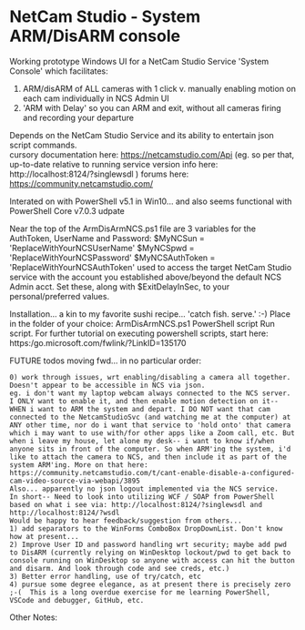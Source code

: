 # NetCam Studio - System ARM/DisARM console
Working prototype Windows UI for a NetCam Studio Service 'System Console' which facilitates:
1) ARM/disARM of ALL cameras with 1 click v. manually enabling motion on each cam individually in NCS Admin UI
2) 'ARM with Delay' so you can ARM and exit, without all cameras firing and recording your departure

Depends on the NetCam Studio Service and its ability to entertain json script commands.  
    cursory documentation here: https://netcamstudio.com/Api
    (eg. so per that, up-to-date relative to running service version info here: http://localhost:8124/?singlewsdl )
    forums here: https://community.netcamstudio.com/

Interated on with PowerShell v5.1 in Win10... and also seems functional with PowerShell Core v7.0.3 udpate

Near the top of the ArmDisArmNCS.ps1 file are 3 variables for the AuthToken, UserName and Password:
$MyNCSun = 'ReplaceWithYourNCSUserName'
$MyNCSpwd = 'ReplaceWithYourNCSPassword'
$MyNCSAuthToken = 'ReplaceWithYourNCSAuthToken'
used to access the target NetCam Studio service with the account you established above/beyond the default NCS Admin acct.
Set these, along with $ExitDelayInSec, to your personal/preferred values.


Installation... a kin to my favorite sushi recipe... 'catch fish. serve.'  :-)
    Place in the folder of your choice:
        ArmDisArmNCS.ps1             PowerShell script
    Run script.
For further tutorial on executing powershell scripts, start here: https:/go.microsoft.com/fwlink/?LinkID=135170 


FUTURE todos moving fwd... in no particular order:
    

    0) work through issues, wrt enabling/disabling a camera all together.  Doesn't appear to be accessible in NCS via json.
    eg. i don't want my laptop webcam always connected to the NCS server. I ONLY want to enable it, and then enable motion detection on it-- WHEN i want to ARM the system and depart. I DO NOT want that cam connected to the NetcamStudioSvc (and watching me at the computer) at ANY other time, nor do i want that service to 'hold onto' that camera which i may want to use with/for other apps like a Zoom call, etc. But when i leave my house, let alone my desk-- i want to know if/when anyone sits in front of the computer. So when ARM'ing the system, i'd like to attach the camera to NCS, and then include it as part of the system ARM'ing. More on that here:
    https://community.netcamstudio.com/t/cant-enable-disable-a-configured-cam-video-source-via-webapi/3895
    Also... apparently no json logout implemented via the NCS service.  
    In short-- Need to look into utilizing WCF / SOAP from PowerShell based on what i see via: http://localhost:8124/?singlewsdl and http://localhost:8124/?wsdl
    Would be happy to hear feedback/suggestion from others... 
    1) add separators to the WinForms ComboBox DropDownList. Don't know how at present... 
    2) Improve User ID and password handling wrt security; maybe add pwd to DisARM (currently relying on WinDesktop lockout/pwd to get back to console running on WinDesktop so anyone with access can hit the button and disarm. And look through code and see creds, etc.)
    3) Better error handling, use of try/catch, etc
    4) pursue some degree elegance, as at present there is precisely zero ;-(  This is a long overdue exercise for me learning PowerShell, VSCode and debugger, GitHub, etc.
            
            
            
            
 Other Notes:
 <tbd>

